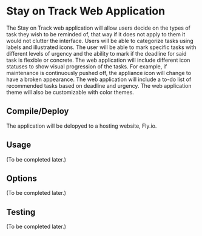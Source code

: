 # Stay on Track Web Application

The Stay on Track web application will allow users decide on the types of task 
they wish to be reminded of, that way if it does not apply to them it would not
clutter the interface. Users will be able to categorize tasks using labels and 
illustrated icons. The user will be able to mark specific tasks with different 
levels of urgency and the ability to mark if the deadline for said task is 
flexible or concrete. The web application will include different icon statuses 
to show visual progression of the tasks. For example, if maintenance is
continuously pushed off, the appliance icon will change to have a broken 
appearance. The web application will include a to-do list of recommended tasks
based on deadline and urgency. The web application theme will also be 
customizable with color themes.

## Compile/Deploy

The application will be delopyed to a hosting website, Fly.io.

## Usage
(To be completed later.)

## Options
(To be completed later.)

## Testing
(To be completed later.)
